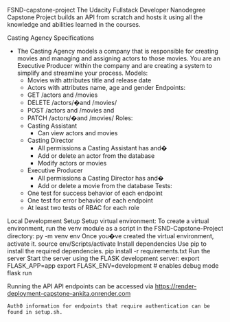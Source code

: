 FSND-capstone-project
The Udacity Fullstack Developer Nanodegree Capstone Project builds an API from scratch and hosts it using all the knowledge and abilities learned in the courses.

Casting Agency Specifications
* The Casting Agency models a company that is responsible for creating movies and managing and assigning actors to those movies. You are an Executive Producer within the company and are creating a system to simplify and streamline your process.
 Models:
    * Movies with attributes title and release date
    * Actors with attributes name, age and gender
 Endpoints:
    * GET /actors and /movies
    * DELETE /actors/�and /movies/
    * POST /actors and /movies and
    * PATCH /actors/�and /movies/
 Roles:
    * Casting Assistant
        * Can view actors and movies
    * Casting Director
        * All permissions a Casting Assistant has and�
        * Add or delete an actor from the database
        * Modify actors or movies
    * Executive Producer
        * All permissions a Casting Director has and�
        * Add or delete a movie from the database
 Tests:
    * One test for success behavior of each endpoint
    * One test for error behavior of each endpoint
    * At least two tests of RBAC for each role

Local Development Setup
    Setup virtual environment:
    To create a virtual environment, run the venv module as a script in the FSND-Capstone-Project directory:
        py -m venv env
    Once you�ve created the virtual environment, activate it.
        source env/Scripts/activate
    Install dependencies
    Use pip to install the required dependencies.
        pip install -r requirements.txt
    Run the server
    Start the server using the FLASK development server:
        export FLASK_APP=app
        export FLASK_ENV=development # enables debug mode
        flask run

Running the API
    API endpoints can be accessed via https://render-deployment-capstone-ankita.onrender.com

    Auth0 information for endpoints that require authentication can be found in setup.sh.



